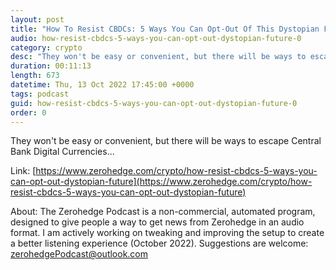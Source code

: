 ```yaml
---
layout: post
title: "How To Resist CBDCs: 5 Ways You Can Opt-Out Of This Dystopian Future"
audio: how-resist-cbdcs-5-ways-you-can-opt-out-dystopian-future-0
category: crypto
desc: "They won't be easy or convenient, but there will be ways to escape Central Bank Digital Currencies..."
duration: 00:11:13
length: 673
datetime: Thu, 13 Oct 2022 17:45:00 +0000
tags: podcast
guid: how-resist-cbdcs-5-ways-you-can-opt-out-dystopian-future-0
order: 0
---
```

They won't be easy or convenient, but there will be ways to escape Central Bank Digital Currencies...

Link: [https://www.zerohedge.com/crypto/how-resist-cbdcs-5-ways-you-can-opt-out-dystopian-future](https://www.zerohedge.com/crypto/how-resist-cbdcs-5-ways-you-can-opt-out-dystopian-future)

About: The Zerohedge Podcast is a non-commercial, automated program, designed to give people a way to get news from Zerohedge in an audio format.  I am actively working on tweaking and improving the setup to create a better listening experience (October 2022).  Suggestions are welcome: [zerohedgePodcast@outlook.com](mailto:zerohedgePodcast@outlook.com)